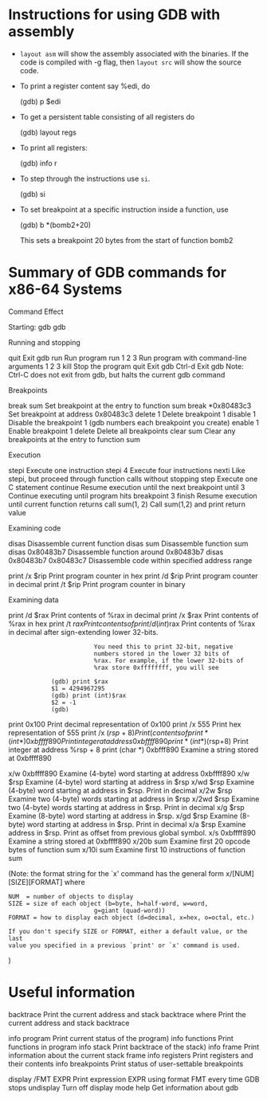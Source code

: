 # Instructions for using GDB with assembly

* `layout asm` will show the assembly associated with the binaries. If the code
  is compiled with -g flag, then `layout src` will show the source code.

* To print a register content say %edi, do 

	(gdb) p $edi

* To get a persistent table consisting of all registers do

	(gdb) layout regs

* To print all registers:

	(gdb) info r

* To step through the instructions use `si`.

	(gdb) si

* To set breakpoint at a specific instruction inside a function, use

	(gdb) b *(bomb2+20)

  This sets a breakpoint 20 bytes from the start of function bomb2

# Summary of GDB commands for x86-64 Systems

  Command                  Effect

Starting:
  gdb
  gdb <file>

Running and stopping

  quit                      Exit gdb
  run                       Run program
  run 1 2 3                 Run program with command-line arguments 1 2 3
  kill			    Stop the program
  quit			    Exit gdb
  Ctrl-d		    Exit gdb
  	Note: Ctrl-C does not exit from gdb, but halts the current
  	gdb command


Breakpoints

  break sum                 Set breakpoint at the entry to function sum
  break *0x80483c3          Set breakpoint at address 0x80483c3
  delete 1                  Delete breakpoint 1
  disable 1		    Disable the breakpoint 1
			       (gdb numbers each breakpoint you create)
  enable 1		    Enable breakpoint 1
  delete                    Delete all breakpoints
  clear sum		    Clear any breakpoints at the entry to function sum

Execution

  stepi                     Execute one instruction
  stepi 4                   Execute four instructions
  nexti                     Like stepi, but proceed
			    through function calls without stopping
  step                      Execute one C statement
  continue                  Resume execution until the next breakpoint
  until 3                   Continue executing until program hits breakpoint 3
  finish                    Resume execution until current function returns
  call sum(1, 2)            Call sum(1,2) and print return value

Examining code

  disas                     Disassemble current function
  disas sum                 Disassemble function sum
  disas 0x80483b7           Disassemble function around 0x80483b7
  disas 0x80483b7 0x80483c7 Disassemble code within specified address range

  print /x $rip             Print program counter in hex
  print /d $rip             Print program counter in decimal
  print /t $rip             Print program counter in binary

Examining data

  print /d $rax             Print contents of %rax in decimal
  print /x $rax             Print contents of %rax in hex
  print /t $rax             Print contents of %rax in binary
  print /d (int)$rax        Print contents of %rax in decimal after
			    sign-extending lower 32-bits.

                            You need this to print 32-bit, negative
                            numbers stored in the lower 32 bits of
                            %rax. For example, if the lower 32-bits of
                            %rax store 0xffffffff, you will see 

			    (gdb) print $rax
			    $1 = 4294967295
			    (gdb) print (int)$rax
			    $2 = -1
			    (gdb)

			    
  print 0x100               Print decimal representation of 0x100
  print /x 555              Print hex representation of 555
  print /x ($rsp+8)         Print (contents of %rsp) + 8 in hex
  print *(int *) 0xbffff890 Print integer at address 0xbffff890
  print *(int *) ($rsp+8)   Print integer at address %rsp + 8
  print (char *) 0xbfff890  Examine a string stored at 0xbffff890

  x/w   0xbffff890          Examine (4-byte) word starting at address
			    0xbffff890
  x/w   $rsp                Examine (4-byte) word starting at address in $rsp
  x/wd  $rsp                Examine (4-byte) word starting at address in $rsp.
			    Print in decimal
  x/2w  $rsp                Examine two (4-byte) words starting at address
			    in $rsp
  x/2wd $rsp                Examine two (4-byte) words starting at address
			    in $rsp. Print in decimal
  x/g   $rsp                Examine (8-byte) word starting at address in $rsp.
  x/gd  $rsp                Examine (8-byte) word starting at address in $rsp.
			    Print in decimal
  x/a   $rsp                Examine address in $rsp. Print as offset from
			    previous global symbol.
  x/s   0xbffff890          Examine a string stored at 0xbffff890
  x/20b sum                 Examine first 20 opcode bytes of function sum
  x/10i sum                 Examine first 10 instructions of function sum

  (Note: the format string for the `x' command has the general form 
     x/[NUM][SIZE][FORMAT] where
 
    NUM  = number of objects to display
    SIZE = size of each object (b=byte, h=half-word, w=word,
	                        g=giant (quad-word))
    FORMAT = how to display each object (d=decimal, x=hex, o=octal, etc.)

    If you don't specify SIZE or FORMAT, either a default value, or the last
    value you specified in a previous `print' or `x' command is used.
  )

# Useful information

  backtrace		    Print the current address and stack backtrace
  where			    Print the current address and stack backtrace

  info program		    Print current status of the program)
  info functions	    Print functions in program
  info stack		    Print backtrace of the stack)
  info frame		    Print information about the current stack frame
  info registers	    Print registers and their contents
  info breakpoints	    Print status of user-settable breakpoints

  display /FMT EXPR         Print expression EXPR using format FMT
			    every time GDB stops
  undisplay                 Turn off display mode
  help                      Get information about gdb


